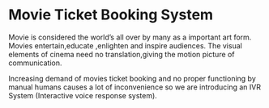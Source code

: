 # Movie Ticket Booking System
Movie is considered the world’s all over by  many as a important art form. Movies entertain,educate ,enlighten and inspire audiences. The visual elements of cinema need no translation,giving the motion picture of communication.
 
Increasing demand of movies ticket booking and no proper functioning by manual humans causes a lot of inconvenience so we are introducing an IVR System (Interactive voice response system).
